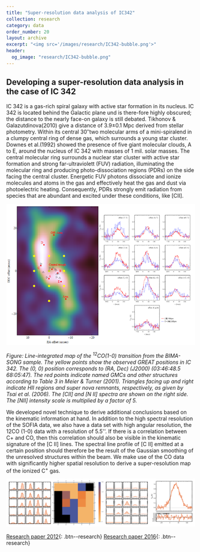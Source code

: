 ```yaml
---
title: "Super-resolution data analysis of IC342"
collection: research
category: data
order_number: 20
layout: archive
excerpt: "<img src='/images/research/IC342-bubble.png'>"
header:
  og_image: "research/IC342-bubble.png"
---
```

## Developing a super-resolution data analysis in the case of IC 342
IC 342 is a gas-rich spiral galaxy with active star formation in its nucleus. IC 342 is located behind the Galactic plane und is there-fore highly obscured; the distance to the nearly face-on galaxy is still debated. Tikhonov & Galazutdinova(2010) give a distance of 3.9±0.1 Mpc derived from stellar photometry. Within its central 30′′two molecular arms of a mini-spiralend  in  a  clumpy  central  ring  of  dense  gas,  which  surrounds a  young  star  cluster. Downes  et  al.(1992)  showed  the  presence  of  five  giant  molecular  clouds,  A  to  E,  around  the  nucleus of IC 342 with masses of 1 mil. solar masses. The  central  molecular  ring  surrounds  a  nuclear star cluster with active star formation and strong far-ultraviolett (FUV) radiation, illuminating the molecular ring and producing photo-dissociation regions (PDRs) on the side facing the central cluster. Energetic FUV photons dissociate and ionize molecules and atoms in the gas and effectively heat the gas and dust via photoelectric heating. Consequently, PDRs strongly emit radiation  from  species  that  are  abundant  and  excited  under  these conditions, like \[CII\].

<img src="/images/research/IC342-multi.png"/>

*Figure: Line-integrated map of the <sup>12</sup>CO(1-0) transition from the BIMA-SONG sample. The yellow points show the observed GREAT positions in IC 342. The (0, 0) position corresponds to (RA, Dec) (J2000) (03:46:48.5 68:05:47). The red points indicate named GMCs and other structures according to Table 3 in Meier & Turner (2001). Triangles facing up and right indicate HII regions and super nova remnants, respectively, as given by Tsai et al. (2006). The \[CII\] and \[N II\] spectra are shown on the right side. The \[NII\] intensity scale is multiplied by a factor of 5.*


We developed novel technique to derive additional conclusions based on the kinematic information at hand. In addition to the high spectral resolution of the SOFIA data, we also have a data set with high angular resolution, the 12CO (1-0) data with a resolution of 5.5''. If there is a correlation between C+ and CO, then this correlation should also be visible in the kinematic signature of the \[C II\] lines. The spectral line profile of \[C II\] emitted at a certain position should therefore be the result of the Gaussian smoothing of the unresolved structures within the beam. We make use of the CO data with significantly higher spatial resolution to derive a super-resolution map of the ionized C<sup>+</sup> gas.

<img  src="/images/research/IC342-super-res.png"/>

[Research paper 2012](https://ui.adsabs.harvard.edu/abs/2012A%26A...542L..22R/abstract){: .btn--research}
[Research paper 2016](https://ui.adsabs.harvard.edu/abs/2016A%26A...591A..33R/abstract){: .btn--research}
